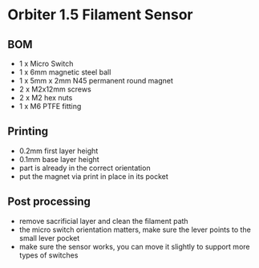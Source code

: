 # Orbiter 1.5 Filament Sensor

## BOM
- 1 x Micro Switch
- 1 x 6mm magnetic steel ball
- 1 x 5mm x 2mm N45 permanent round magnet
- 2 x M2x12mm screws 
- 2 x M2 hex nuts
- 1 x M6 PTFE fitting

## Printing
- 0.2mm first layer height
- 0.1mm base layer height
- part is already in the correct orientation
- put the magnet via print in place in its pocket

## Post processing
- remove sacrificial layer and clean the filament path
- the micro switch orientation matters, make sure the lever points to the small lever pocket
- make sure the sensor works, you can move it slightly to support more types of switches

